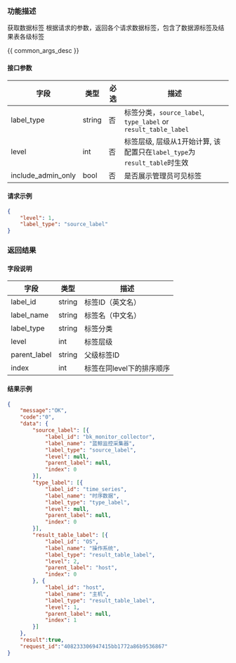 

### 功能描述

获取数据标签 
根据请求的参数，返回各个请求数据标签，包含了数据源标签及结果表各级标签


{{ common_args_desc }}

#### 接口参数

| 字段           | 类型   | 必选 | 描述        |
| -------------- | ------ | ---- | ----------- | 
| label_type | string | 否 | 标签分类，`source_label`, `type_label` or `result_table_label` |
| level | int | 否 | 标签层级, 层级从1开始计算, 该配置只在`label_type`为`result_table`时生效 |  
| include_admin_only | bool | 否 | 是否展示管理员可见标签 | 


#### 请求示例

```json
{
	"level": 1,
	"label_type": "source_label"
}
```

### 返回结果

#### 字段说明

| 字段                | 类型   | 描述     |
| ------------------- | ------ | -------- |
| label_id | string | 标签ID（英文名）
| label_name | string | 标签名（中文名）| 
| label_type | string | 标签分类 |
| level | int | 标签层级 | 
| parent_label | string | 父级标签ID |
| index | int | 标签在同level下的排序顺序 | 


#### 结果示例

```json
{
    "message":"OK",
    "code":"0",
    "data": {
        "source_label": [{
            "label_id": "bk_monitor_collector",
            "label_name": "蓝鲸监控采集器",
            "label_type": "source_label",
            "level": null,
            "parent_label": null,
            "index": 0
        }],
        "type_label": [{
            "label_id": "time_series",
            "label_name": "时序数据",
            "label_type": "type_label",
            "level": null,
            "parent_label": null,
            "index": 0
        }],
        "result_table_label": [{
            "label_id": "OS",
            "label_name": "操作系统",
            "label_type": "result_table_label",
            "level": 2,
            "parent_label": "host",
            "index": 0
        }, {
            "label_id": "host",
            "label_name": "主机",
            "label_type": "result_table_label",
            "level": 1,
            "parent_label": null,
            "index": 1
        }]
    },
    "result":true,
    "request_id":"408233306947415bb1772a86b9536867"
}
```
